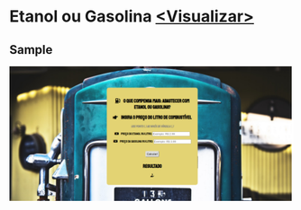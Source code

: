 # Etanol ou Gasolina [<Visualizar\>](https://layshidani.github.io/learning-front-end/projects/Projeto-Etanol-ou-Gasolina/)


## Sample
![sample](../img/sample/sample-Etanol-ou-Gasolina.png)
